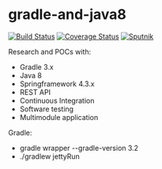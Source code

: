 # gradle-and-java8

[![Build Status](https://travis-ci.org/butcherless/gradle-and-java8.svg?branch=master)](https://travis-ci.org/butcherless/gradle-and-java8)
[![Coverage Status](https://coveralls.io/repos/github/butcherless/gradle-and-java8/badge.svg?branch=master)](https://coveralls.io/github/butcherless/gradle-and-java8?branch=master)
[![Sputnik](https://sputnik.ci/conf/badge)](https://sputnik.ci/app#/builds/butcherless/gradle-and-java8)

Research and POCs with:
- Gradle 3.x
- Java 8
- Springframework 4.3.x
- REST API
- Continuous Integration
- Software testing
- Multimodule application

Gradle:

- gradle wrapper --gradle-version 3.2
- ./gradlew jettyRun
